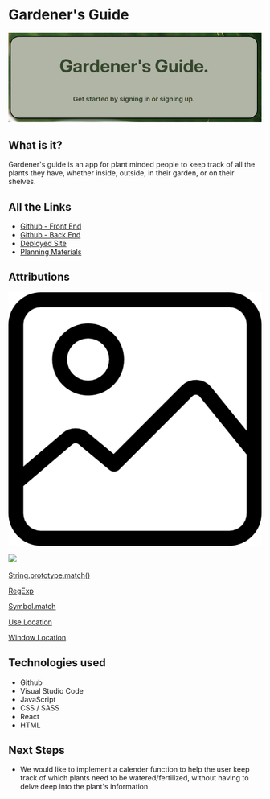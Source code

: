 # Gardener's Guide
<img src="src/assets/app_screenshot.png" />

## What is it?

Gardener's guide is an app for plant minded people to keep track of all the plants they have, whether inside, outside, in their garden, or on their shelves. 

## All the Links 

* [Github - Front End](https://github.com/Baileybk2/gardeners-guide-react)
* [Github - Back End](https://github.com/Baileybk2/gardeners-guide-back-end)
* [Deployed Site](https://gardeners-guide.netlify.app/)
* [Planning Materials](https://trello.com/b/3bVUoEvO/the-gardners-guide-to-caretaking)

## Attributions

[<img src="src/assets/black-white-image-placeholder.png">](https://cdn-icons-png.flaticon.com/512/739/739249.png)

[<img src ="src/assets/nicola-zhukov-YTgoKkpS5rg-unsplash.jpg">](https://unsplash.com/photos/a-close-up-of-a-large-green-leaf-YTgoKkpS5rg)

[String.prototype.match()](https://developer.mozilla.org/en-US/docs/Web/JavaScript/Reference/Global_Objects/String/match)

[RegExp](https://developer.mozilla.org/en-US/docs/Web/JavaScript/Reference/Global_Objects/RegExp)

[Symbol.match](https://developer.mozilla.org/en-US/docs/Web/JavaScript/Reference/Global_Objects/Symbol/match)

[Use Location](https://reactrouter.com/en/main/hooks/use-location)

[Window Location](https://developer.mozilla.org/en-US/docs/Web/API/Window/location)

## Technologies used

* Github
* Visual Studio Code
* JavaScript
* CSS / SASS
* React
* HTML

## Next Steps

* We would like to implement a calender function to help the user keep track of which plants need to be watered/fertilized, without having to delve deep into the plant's information 